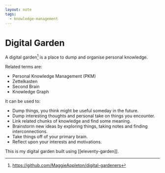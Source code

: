```yaml
---
layout: note
tags:
  - knowledge-management
---
```


# Digital Garden

A digital garden[^1] is a place to dump and organise personal knowledge.

Related terms are:

- Personal Knowledge Management (PKM)
- Zettelkasten
- Second Brain
- Knowledge Graph

It can be used to:

- Dump things, you think might be useful someday in the future.
- Dump interesting thoughts and personal take on things you encounter.
- Link related chunks of knowledge and find some meaning.
- Brainstorm new ideas by exploring things, taking notes and finding interconnections.
- Take things off of your primary brain.
- Reflect upon your interests and motivations.

This is my digital garden built using [[eleventy-garden]].


[^1]: https://github.com/MaggieAppleton/digital-gardeners
